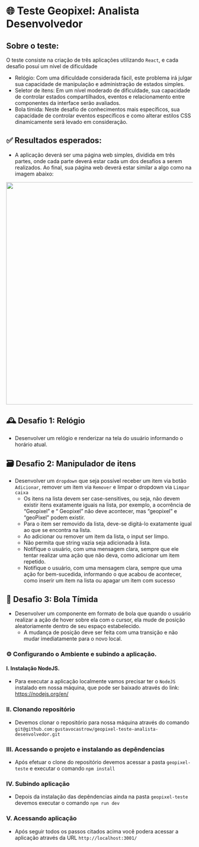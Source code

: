#  🌐 Teste Geopixel: Analista Desenvolvedor

## Sobre o teste:
  O teste consiste na criação de três aplicações utilizando `React`, e cada desafio posuí um nível de dificuldade
   - Relógio: Com uma dificuldade considerada fácil, este problema irá julgar sua capacidade de manipulação e administração de estados simples.
   - Seletor de itens: Em um nível moderado de dificuldade, sua capacidade de controlar estados compartilhados, eventos e relacionamento entre componentes da interface serão avaliados.
   - Bola tímida: Neste desafio de conhecimentos mais específicos, sua capacidade de controlar
eventos específicos e como alterar estilos CSS dinamicamente será levado em consideração.

## ✅ Resultados esperados:
  - A aplicação deverá ser uma página web simples, dividida em três partes, onde cada parte deverá estar cada um dos desafios a serem realizados.
Ao final, sua página web deverá estar similar a algo como na imagem abaixo:

<img src="https://i.imgur.com/HcLYbvZ.png" width="800" height="600">

## 🕰️ Desafio 1: Relógio
* Desenvolver um relógio e renderizar na tela do usuário informando o horário atual.

## 🗃️ Desafio 2: Manipulador de itens
* Desenvolver um `dropdown` que seja possível receber um item via botão `Adicionar`, remover um item via `Remover` e limpar o dropdown via `Limpar caixa` 
  - Os itens na lista devem ser case-sensitives, ou seja, não devem existir itens exatamente iguais na lista, por exemplo, a ocorrência de “Geopixel” e “ Geopixel” não deve acontecer, mas “geopixel” e “geoPixel" podem existir.
  - Para o item ser removido da lista, deve-se digitá-lo exatamente igual ao que se encontra na lista.
  - Ao adicionar ou remover um item da lista, o input ser limpo.
  - Não permita que string vazia seja adicionada à lista.
  - Notifique o usuário, com uma mensagem clara, sempre que ele tentar realizar uma ação que não
deva, como adicionar um item repetido.
  - Notifique o usuário, com uma mensagem clara, sempre que uma ação for bem-sucedida,
informando o que acabou de acontecer, como inserir um item na lista ou apagar um item com sucesso

## 🔴 Desafio 3: Bola Tímida
* Desenvolver um componente em formato de bola que quando o usuário realizar a ação de hover sobre ela com o cursor, ela mude de posição aleatoriamente dentro de seu espaço estabelecido.
  - A mudança de posição deve ser feita com uma transição e não mudar imediatamente para o novo local.

### ⚙️ Configurando o Ambiente e subindo a aplicação.

#### I. Instalação NodeJS.
  - Para executar a aplicação localmente vamos precisar ter o `NodeJS` instalado em nossa máquina, que pode ser baixado através do link: https://nodejs.org/en/

### II. Clonando repositório
  - Devemos clonar o repositório para nossa máquina através do comando `git@github.com:gustavocastrow/geopixel-teste-analista-desenvolvedor.git`

### III. Acessando o projeto e instalando as depêndencias
  - Após efetuar o clone do repositório devemos acessar a pasta `geopixel-teste` e executar o comando `npm install`

### IV. Subindo aplicação
  - Depois da instalação das depêndencias ainda na pasta `geopixel-teste` devemos executar o comando `npm run dev`

### V. Acessando aplicação
  - Após seguir todos os passos citados acima você podera acessar a aplicação através da URL `http://localhost:3001/`

